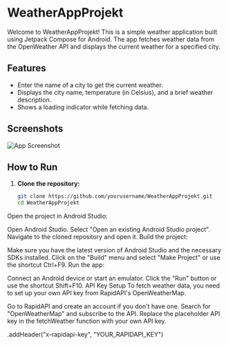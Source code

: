 # WeatherAppProjekt

Welcome to WeatherAppProjekt! This is a simple weather application built using Jetpack Compose for Android. The app fetches weather data from the OpenWeather API and displays the current weather for a specified city.

## Features

- Enter the name of a city to get the current weather.
- Displays the city name, temperature (in Celsius), and a brief weather description.
- Shows a loading indicator while fetching data.

## Screenshots

![App Screenshot](screenshots/weather_app_screenshot.png) <!-- Placeholder for actual screenshot -->

## How to Run

1. **Clone the repository:**
   ```sh
   git clone https://github.com/yourusername/WeatherAppProjekt.git
   cd WeatherAppProjekt

   
Open the project in Android Studio:

Open Android Studio.
Select "Open an existing Android Studio project".
Navigate to the cloned repository and open it.
Build the project:

Make sure you have the latest version of Android Studio and the necessary SDKs installed.
Click on the "Build" menu and select "Make Project" or use the shortcut Ctrl+F9.
Run the app:

Connect an Android device or start an emulator.
Click the "Run" button or use the shortcut Shift+F10.
API Key Setup
To fetch weather data, you need to set up your own API key from RapidAPI's OpenWeatherMap.

Go to RapidAPI and create an account if you don't have one.
Search for "OpenWeatherMap" and subscribe to the API.
Replace the placeholder API key in the fetchWeather function with your own API key.

.addHeader("x-rapidapi-key", "YOUR_RAPIDAPI_KEY")
